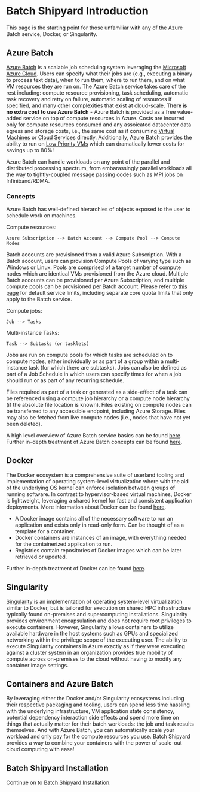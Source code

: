 # Batch Shipyard Introduction
This page is the starting point for those unfamiliar with any of the
Azure Batch service, Docker, or Singularity.

## Azure Batch
[Azure Batch](https://azure.microsoft.com/services/batch/) is a scalable
job scheduling system leveraging the
[Microsoft Azure Cloud](https://azure.microsoft.com). Users can specify what
their jobs are (e.g., executing a binary to process text data), when to run
them, where to run them, and on what VM resources they are run on. The Azure
Batch service takes care of the rest including: compute resource provisioning,
task scheduling, automatic task recovery and retry on failure, automatic
scaling of resources if specified, and many other complexities that exist
at cloud-scale. **There is no extra cost to use Azure Batch** - Azure Batch
is provided as a free value-added service on top of compute resources in
Azure. Costs are incurred only for compute resources consumed and any
assoicated datacenter data egress and storage costs, i.e., the same cost
as if consuming
[Virtual Machines](https://azure.microsoft.com/pricing/details/virtual-machines/)
or [Cloud Services](https://azure.microsoft.com/pricing/details/cloud-services/)
directly. Additionally, Azure Batch provides the ability to run on
[Low Priority VMs](https://docs.microsoft.com/azure/batch/batch-low-pri-vms)
which can dramatically lower costs for savings up to 80%!

Azure Batch can handle workloads on any point of the parallel and distributed
processing spectrum, from embarassingly parallel workloads all the way to
tightly-coupled message passing codes such as MPI jobs on Infiniband/RDMA.

### Concepts
Azure Batch has well-defined hierarchies of objects exposed to the user to
schedule work on machines.

Compute resources:
```
Azure Subscription --> Batch Account --> Compute Pool --> Compute Nodes
```

Batch accounts are provisioned from a valid Azure Subscription. With a
Batch account, users can provision Compute Pools of varying type such as
Windows or Linux. Pools are comprised of a target number of compute nodes
which are identical VMs provisioned from the Azure cloud. Multiple Batch
accounts can be provisioned per Azure Subscription, and multiple compute
pools can be provisioned per Batch account. Please refer to
[this page](https://docs.microsoft.com/azure/batch/batch-quota-limit)
for default service limits, including separate core quota limits that only
apply to the Batch service.

Compute jobs:
```
Job --> Tasks
```

Multi-instance Tasks:
```
Task --> Subtasks (or tasklets)
```

Jobs are run on compute pools for which tasks are scheduled on to compute
nodes, either individually or as part of a group within a multi-instance
task (for which there are subtasks). Jobs can also be defined as part of a
Job Schedule in which users can specify times for when a job should run or
as part of any recurring schedule.

Files required as part of a task or generated as a side-effect of a task
can be referenced using a compute job hierarchy or a compute node hierarchy
(if the absolute file location is known). Files existing on compute nodes can
be transferred to any accessible endpoint, including Azure Storage. Files
may also be fetched from live compute nodes (i.e., nodes that have not yet
been deleted).

A high level overview of Azure Batch service basics can be found
[here](https://azure.microsoft.com/documentation/articles/batch-technical-overview/).
Further in-depth treatment of Azure Batch concepts can be found
[here](https://azure.microsoft.com/documentation/articles/batch-api-basics/).

## Docker
The Docker ecosystem is a comprehensive suite of userland tooling and
implementation of operating system-level virtualization where with the aid of
the underlying OS kernel can enforce isolation between groups of running
software. In contrast to hypervisor-based virtual machines, Docker is
lightweight, leveraging a shared kernel for fast and consistent application
deployments. More information about Docker can be found
[here](https://www.docker.com/what-docker).

* A Docker image contains all of the necessary software to run an application
and exists only in read-only form. Can be thought of as a template for a
container.
* Docker containers are instances of an image, with everything needed for
the containerized application to run.
* Registries contain repositories of Docker images which can be later
retrieved or updated.

Further in-depth treatment of Docker can be found
[here](https://docs.docker.com/engine/understanding-docker/).

## Singularity
[Singularity](http://singularity.lbl.gov/) is an implementation of operating
system-level virtualization similar to Docker, but is tailored for execution
on shared HPC infrastructure typically found on-premises and supercomputing
installations. Singularity provides environment encapsulation and does not
require root privileges to execute containers. However, Singularity allows
containers to utilize available hardware in the host systems such as GPUs
and specialized networking within the privilege scope of the executing
user. The ability to execute Singularity containers in Azure exactly as
if they were executing against a cluster system in an organization
provides true mobility of compute across on-premises to the cloud without
having to modify any container image settings.

## Containers and Azure Batch
By leveraging either the Docker and/or Singularity ecosystems including
their respective packaging and tooling, users can spend less time hassling
with the underlying infrastructure, VM application state consistency,
potential dependency interaction side effects and spend more
time on things that actually matter for their batch workloads: the job and
task results themselves. And with Azure Batch, you can automatically scale
your workload and only pay for the compute resources you use. Batch Shipyard
provides a way to combine your containers with the power of scale-out cloud
computing with ease!

## Batch Shipyard Installation
Continue on to
[Batch Shipyard Installation](01-batch-shipyard-installation.md).
